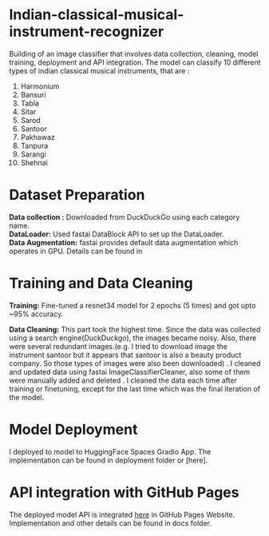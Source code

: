 # Indian-classical-musical-instrument-recognizer

Building of an image classifier that involves data collection, cleaning, model training, deployment and API integration.
The model can classify 10 different types of indian classical musical instruments, that are :

1. Harmonium
2. Bansuri
3. Tabla
4. Sitar
5. Sarod
6. Santoor
7. Pakhawaz
8. Tanpura
9. Sarangi
10. Shehnai

# Dataset Preparation

**Data collection :** Downloaded from DuckDuckGo using each category name. <br/>
**DataLoader:** Used fastai DataBlock API to set up the DataLoader. <br/>
**Data Augmentation:** fastai provides default data augmentation which operates in GPU.
Details can be found in 

# Training and Data Cleaning

**Training:** Fine-tuned a resnet34 model for 2 epochs (5 times) and got upto ~95% accuracy.

**Data Cleaning:** This part took the highest time. Since the data was collected using a search engine(DuckDuckgo), the images became noisy. Also, there were several redundant images.(e.g. I tried to download image the instrument santoor but it appears that santoor is also a beauty product company. So those types of images were also been downloaded) . I cleaned and updated data using fastai ImageClassifierCleaner, also some of them were manually added and deleted . I cleaned the data each time after training or finetuning, except for the last time which was the final iteration of the model.

# Model Deployment

I deployed to model to HuggingFace Spaces Gradio App. The implementation can be found in deployment folder or [here].

# API integration with GitHub Pages

The deployed model API is integrated [here](https://moinul-hossain-dhrubo.github.io/Indian-classical-musical-instrument-recognizer/) in GitHub Pages Website. Implementation and other details can be found in docs folder.
